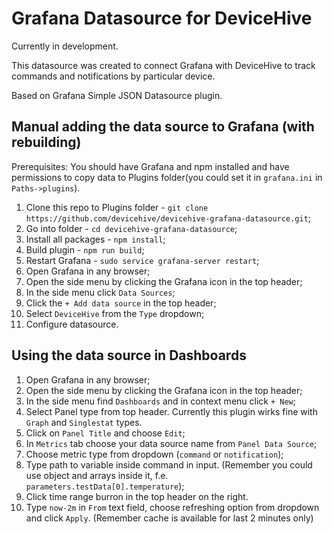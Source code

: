 # Grafana Datasource for DeviceHive 

Currently in development.

This datasource was created to connect Grafana with DeviceHive to track commands and notifications by particular device.

Based on Grafana Simple JSON Datasource plugin.

## Manual adding the data source to Grafana (with rebuilding)

Prerequisites: You should have Grafana and npm installed and have permissions to copy data to Plugins folder(you could set it in `grafana.ini` in `Paths->plugins`).

1. Clone this repo to Plugins folder - `git clone https://github.com/devicehive/devicehive-grafana-datasource.git`;
2. Go into folder - `cd devicehive-grafana-datasource`;
3. Install all packages - `npm install`;
4. Build plugin - `npm run build`;
5. Restart Grafana - `sudo service grafana-server restart`;
6. Open Grafana in any browser;
7. Open the side menu by clicking the Grafana icon in the top header;
8. In the side menu click `Data Sources`;
9. Click the `+ Add data source` in the top header;
10. Select `DeviceHive` from the `Type` dropdown;
11. Configure datasource.

## Using the data source in Dashboards

1. Open Grafana in any browser;
2. Open the side menu by clicking the Grafana icon in the top header;
3. In the side menu find `Dashboards` and in context menu click `+ New`;
4. Select Panel type from top header. Currently this plugin wirks fine with `Graph` and `Singlestat` types.
5. Click on `Panel Title` and choose `Edit`;
6. In `Metrics` tab choose your data source name from `Panel Data Source`;
7. Choose metric type from dropdown (`command` or `notification`);
8. Type path to variable inside command in input. (Remember you could use object and arrays inside it, f.e. `parameters.testData[0].temperature`);
9. Click time range burron in the top header on the right.
10. Type `now-2m` in `From` text field, choose refreshing option from dropdown and click `Apply`. (Remember cache is available for last 2 minutes only)
